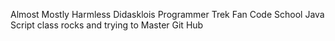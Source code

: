 Almost Mostly Harmless
Didasklois
Programmer
Trek Fan
Code School Java Script class rocks and trying to Master Git Hub

